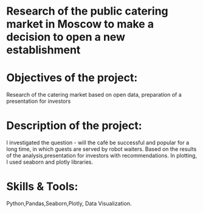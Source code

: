# Research of the public catering market in Moscow to make a decision to open a new establishment
# Objectives of the project: 
 Research of the catering market based on open data, preparation of a presentation for investors
# Description of the project:
 I investigated the question - will the café be successful and popular for a long time, in
which guests are served by robot waiters. Based on the results of the analysis,presentation for investors with recommendations. In plotting, I used seaborn and plotly libraries.  
 # Skills & Tools:
Python,Pandas,Seaborn,Plotly, Data Visualization.
 
